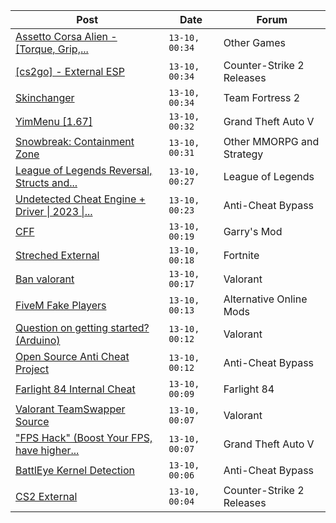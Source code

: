 |Post|Date|Forum|
|----|----|-----|
|[Assetto Corsa Alien - \[Torque, Grip,...](https://www.unknowncheats.me/forum/other-games/511184-assetto-corsa-alien-torque-grip-downforce.html)|`13-10, 00:34`|Other Games|
|[\[cs2go\] - External ESP](https://www.unknowncheats.me/forum/counter-strike-2-releases/605464-cs2go-external-esp.html)|`13-10, 00:34`|Counter-Strike 2 Releases|
|[Skinchanger](https://www.unknowncheats.me/forum/team-fortress-2-a/606035-skinchanger.html)|`13-10, 00:34`|Team Fortress 2|
|[YimMenu \[1.67\]](https://www.unknowncheats.me/forum/grand-theft-auto-v/476972-yimmenu-1-67-a.html)|`13-10, 00:32`|Grand Theft Auto V|
|[Snowbreak: Containment Zone](https://www.unknowncheats.me/forum/other-mmorpg-and-strategy/592951-snowbreak-containment-zone.html)|`13-10, 00:31`|Other MMORPG and Strategy|
|[League of Legends Reversal, Structs and...](https://www.unknowncheats.me/forum/league-of-legends/310587-league-legends-reversal-structs-offsets.html)|`13-10, 00:27`|League of Legends|
|[Undetected Cheat Engine + Driver \| 2023 \|...](https://www.unknowncheats.me/forum/anti-cheat-bypass/504191-undetected-cheat-engine-driver-2023-bypass-anticheats-eac.html)|`13-10, 00:23`|Anti-Cheat Bypass|
|[CFF](https://www.unknowncheats.me/forum/garry-s-mod/573980-cff.html)|`13-10, 00:19`|Garry's Mod|
|[Streched External](https://www.unknowncheats.me/forum/fortnite/606033-streched-external.html)|`13-10, 00:18`|Fortnite|
|[Ban valorant](https://www.unknowncheats.me/forum/valorant/606031-ban-valorant.html)|`13-10, 00:17`|Valorant|
|[FiveM Fake Players](https://www.unknowncheats.me/forum/alternative-online-mods/595734-fivem-fake-players.html)|`13-10, 00:13`|Alternative Online Mods|
|[Question on getting started? (Arduino)](https://www.unknowncheats.me/forum/valorant/605553-question-getting-started-arduino.html)|`13-10, 00:12`|Valorant|
|[Open Source Anti Cheat Project](https://www.unknowncheats.me/forum/anti-cheat-bypass/606032-source-anti-cheat-project.html)|`13-10, 00:12`|Anti-Cheat Bypass|
|[Farlight 84 Internal Cheat](https://www.unknowncheats.me/forum/farlight-84-a/595407-farlight-84-internal-cheat.html)|`13-10, 00:09`|Farlight 84|
|[Valorant TeamSwapper Source](https://www.unknowncheats.me/forum/valorant/606029-valorant-teamswapper-source.html)|`13-10, 00:07`|Valorant|
|["FPS Hack" (Boost Your FPS, have higher...](https://www.unknowncheats.me/forum/grand-theft-auto-v/605579-fps-hack-boost-fps-settings.html)|`13-10, 00:07`|Grand Theft Auto V|
|[BattlEye Kernel Detection](https://www.unknowncheats.me/forum/anti-cheat-bypass/605951-battleye-kernel-detection.html)|`13-10, 00:06`|Anti-Cheat Bypass|
|[CS2 External](https://www.unknowncheats.me/forum/counter-strike-2-releases/605738-cs2-external.html)|`13-10, 00:04`|Counter-Strike 2 Releases|
